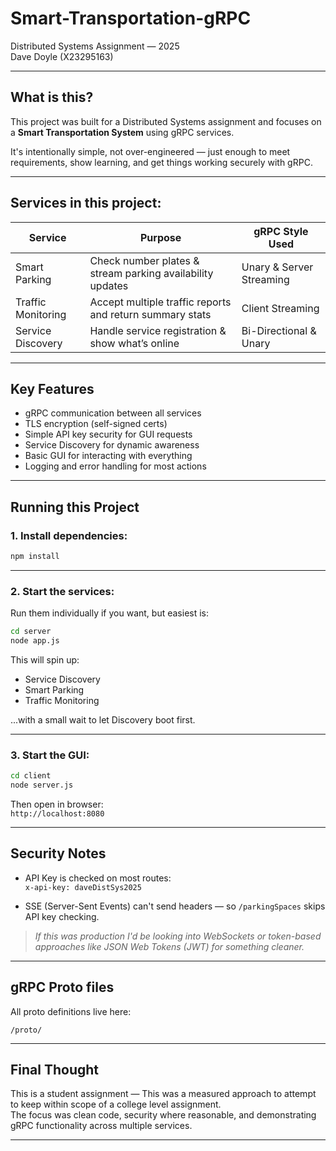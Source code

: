 # Smart-Transportation-gRPC  
Distributed Systems Assignment — 2025  
Dave Doyle (X23295163)

---

## What is this?

This project was built for a Distributed Systems assignment and focuses on a **Smart Transportation System** using gRPC services.

It's intentionally simple, not over-engineered — just enough to meet requirements, show learning, and get things working securely with gRPC.

---

## Services in this project:

| Service            | Purpose                                                       | gRPC Style Used         |
|-------------------|----------------------------------------------------------------|--------------------------|
| Smart Parking      | Check number plates & stream parking availability updates     | Unary & Server Streaming |
| Traffic Monitoring | Accept multiple traffic reports and return summary stats      | Client Streaming         |
| Service Discovery  | Handle service registration & show what’s online              | Bi-Directional & Unary   |

---

## Key Features

- gRPC communication between all services
- TLS encryption (self-signed certs)
- Simple API key security for GUI requests
- Service Discovery for dynamic awareness
- Basic GUI for interacting with everything
- Logging and error handling for most actions

---

## Running this Project

### 1. Install dependencies:

```bash
npm install
```

---

### 2. Start the services:

Run them individually if you want, but easiest is:

```bash
cd server
node app.js
```

This will spin up:
- Service Discovery
- Smart Parking
- Traffic Monitoring

...with a small wait to let Discovery boot first.

---

### 3. Start the GUI:

```bash
cd client
node server.js
```

Then open in browser:  
`http://localhost:8080`

---

## Security Notes

- API Key is checked on most routes:  
`x-api-key: daveDistSys2025`

- SSE (Server-Sent Events) can't send headers — so `/parkingSpaces` skips API key checking.

> *If this was production I'd be looking into WebSockets or token-based approaches like JSON Web Tokens (JWT) for something cleaner.*

---

## gRPC Proto files

All proto definitions live here:  
```
/proto/
```

---

## Final Thought

This is a student assignment — This was a measured approach to attempt to keep within scope of a college level assignment.  
The focus was clean code, security where reasonable, and demonstrating gRPC functionality across multiple services.


---
